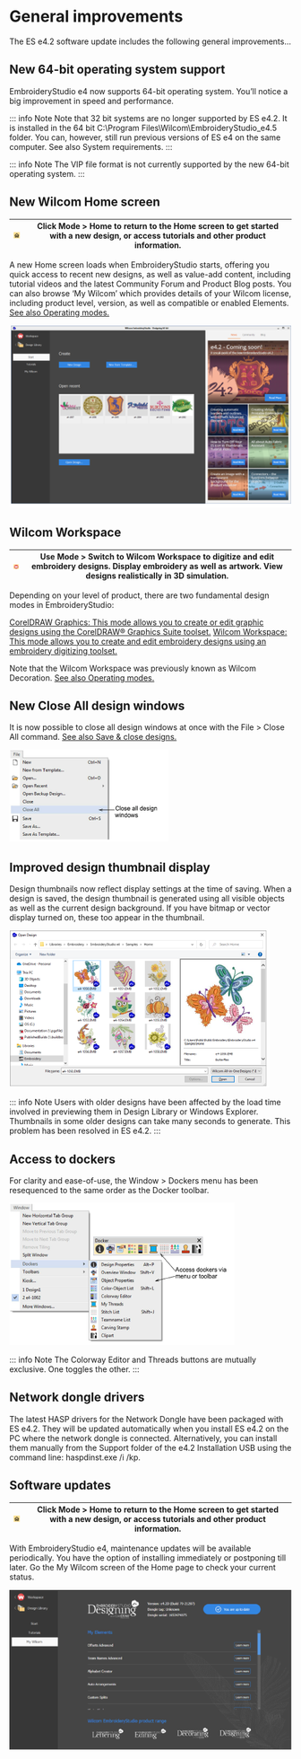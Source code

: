 # General improvements

The ES e4.2 software update includes the following general improvements…

## New 64-bit operating system support

EmbroideryStudio e4 now supports 64-bit operating system. You’ll notice a big improvement in speed and performance.

::: info Note
Note that 32 bit systems are no longer supported by ES e4.2\. It is installed in the 64 bit C:\\Program Files\\Wilcom\\EmbroideryStudio_e4.5 folder. You can, however, still run previous versions of ES e4 on the same computer. See also System requirements.
:::

::: info Note
The VIP file format is not currently supported by the new 64-bit operating system.
:::

## New Wilcom Home screen

| ![Home.png](assets/Home.png) | Click Mode > Home to return to the Home screen to get started with a new design, or access tutorials and other product information. |
| ---------------------------- | ----------------------------------------------------------------------------------------------------------------------------------- |

A new Home screen loads when EmbroideryStudio starts, offering you quick access to recent new designs, as well as value-add content, including tutorial videos and the latest Community Forum and Product Blog posts. You can also browse ‘My Wilcom’ which provides details of your Wilcom license, including product level, version, as well as compatible or enabled Elements. [See also Operating modes.](../../Basics/basics/Operating_modes)

![WilcomHomeScreen.png](assets/WilcomHomeScreen.png)

## Wilcom Workspace

| ![SwitchToWilcom.png](assets/SwitchToWilcom.png) | Use Mode > Switch to Wilcom Workspace to digitize and edit embroidery designs. Display embroidery as well as artwork. View designs realistically in 3D simulation. |
| ------------------------------------------------ | ------------------------------------------------------------------------------------------------------------------------------------------------------------------ |

Depending on your level of product, there are two fundamental design modes in EmbroideryStudio:

[CorelDRAW Graphics: This mode allows you to create or edit graphic designs using the CorelDRAW® Graphics Suite toolset.](../../glossary/glossary) [Wilcom Workspace: This mode allows you to create and edit embroidery designs using an embroidery ](../../glossary/glossary) [digitizing toolset.](../../glossary/glossary)

Note that the Wilcom Workspace was previously known as Wilcom Decoration. [See also Operating modes.](../../Basics/basics/Operating_modes)

## New Close All design windows

It is now possible to close all design windows at once with the File > Close All command. [See also Save & close designs.](../../Basics/basics/Save_close_designs)

![rn_-_update-300001.png](assets/rn_-_update-300001.png)

## Improved design thumbnail display

Design thumbnails now reflect display settings at the time of saving. When a design is saved, the design thumbnail is generated using all visible objects as well as the current design background. If you have bitmap or vector display turned on, these too appear in the thumbnail.

![OpenDesignThumbnails.png](assets/OpenDesignThumbnails.png)

::: info Note
Users with older designs have been affected by the load time involved in previewing them in Design Library or Windows Explorer. Thumbnails in some older designs can take many seconds to generate. This problem has been resolved in ES e4.2.
:::

## Access to dockers

For clarity and ease-of-use, the Window > Dockers menu has been resequenced to the same order as the Docker toolbar.

![WindowMenuDockers.png](assets/WindowMenuDockers.png)

::: info Note
The Colorway Editor and Threads buttons are mutually exclusive. One toggles the other.
:::

## Network dongle drivers

The latest HASP drivers for the Network Dongle have been packaged with ES e4.2\. They will be updated automatically when you install ES e4.2 on the PC where the network dongle is connected. Alternatively, you can install them manually from the Support folder of the e4.2 Installation USB using the command line: haspdinst.exe /i /kp.

## Software updates

| ![Home00006.png](assets/Home00006.png) | Click Mode > Home to return to the Home screen to get started with a new design, or access tutorials and other product information. |
| -------------------------------------- | ----------------------------------------------------------------------------------------------------------------------------------- |

With EmbroideryStudio e4, maintenance updates will be available periodically. You have the option of installing immediately or postponing till later. Go the My Wilcom screen of the Home page to check your current status.

![HomeMyWilcom.png](assets/HomeMyWilcom.png)
